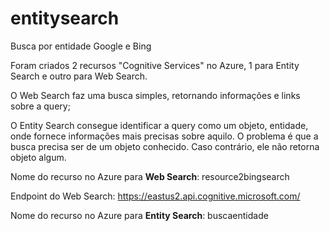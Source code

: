 # entitysearch
Busca por entidade Google e Bing

Foram criados 2 recursos "Cognitive Services" no Azure, 1 para Entity Search e outro para Web Search.

O Web Search faz uma busca simples, retornando informações e links sobre a query;

O Entity Search consegue identificar a query como um objeto, entidade, onde fornece informações mais precisas sobre aquilo. O problema é que a busca precisa ser de um objeto conhecido. Caso contrário, ele não retorna objeto algum.


Nome do recurso no Azure para **Web Search**: resource2bingsearch

Endpoint do Web Search: https://eastus2.api.cognitive.microsoft.com/

Nome do recurso no Azure para **Entity Search**: buscaentidade


